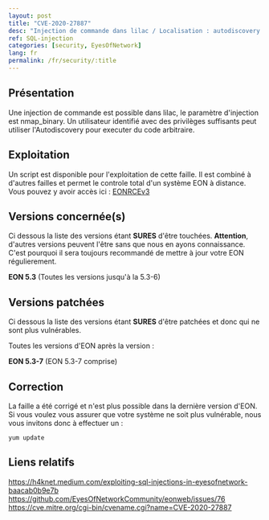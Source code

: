 ```yaml
---
layout: post
title: "CVE-2020-27887"
desc: "Injection de commande dans lilac / Localisation : autodiscovery.php / Paramètre d'injection : nmap_binary / Niveau : Moyen "
ref: SQL-injection
categories: [security, EyesOfNetwork]
lang: fr
permalink: /fr/security/:title
---
```


## Présentation

Une injection de commande est possible dans lilac, le paramètre d'injection est nmap_binary. Un utilisateur identifié avec des privilèges suffisants peut utiliser l'Autodiscovery pour executer du code arbitraire. 

## Exploitation

Un script est disponible pour l'exploitation de cette faille.
Il est combiné à d'autres failles et permet le controle total d'un système EON à distance.
Vous pouvez y avoir accès ici :
[EONRCEv3](https://h4knet.medium.com/exploiting-sql-injections-in-eyesofnetwork-baacab0b9e7b?source=friends_link&sk=389341bf682480a4cf0eaaa075728feb)

## Versions concernée(s)

Ci dessous la liste des versions étant **SURES** d'être touchées.
**Attention**, d'autres versions peuvent l'être sans que nous en ayons connaissance. C'est pourquoi il sera toujours recommandé de mettre à jour votre EON régulierement.

**EON 5.3** (Toutes les versions jusqu'à la 5.3-6)



## Versions patchées

Ci dessous la liste des versions étant **SURES** d'être patchées et donc qui ne sont plus vulnérables.

Toutes les versions d'EON après la version : 

**EON 5.3-7** (EON 5.3-7 comprise)

## Correction

La faille a été corrigé et n'est plus possible dans la dernière version d'EON.
Si vous voulez vous assurer que votre système ne soit plus vulnérable, nous vous invitons donc à effectuer un :

``` 
yum update 
```


## Liens relatifs

https://h4knet.medium.com/exploiting-sql-injections-in-eyesofnetwork-baacab0b9e7b
https://github.com/EyesOfNetworkCommunity/eonweb/issues/76
https://cve.mitre.org/cgi-bin/cvename.cgi?name=CVE-2020-27887

